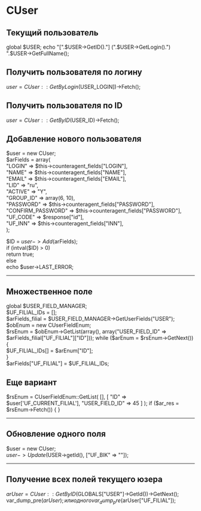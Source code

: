 # CUser

## Текущий пользователь

global $USER;  
echo "[".$USER->GetID()."] (".$USER->GetLogin().") ".$USER->GetFullName();  


## Получить пользователя по логину
$user = CUser::GetByLogin($USER_LOGIN])->Fetch();

## Получить пользователя по ID
$user = CUser::GetByID($USER_ID)->Fetch();


## Добавление нового пользователя
$user = new CUser;  
$arFields = array(  
"LOGIN" => $this->counteragent_fields["LOGIN"],  
                    "NAME" => $this->counteragent_fields["NAME"],  
                    "EMAIL" => $this->counteragent_fields["EMAIL"],  
                    "LID" => "ru",  
                    "ACTIVE" => "Y",  
                    "GROUP_ID" => array(6, 10),  
                    "PASSWORD" => $this->counteragent_fields["PASSWORD"],  
                    "CONFIRM_PASSWORD" => $this->counteragent_fields["PASSWORD"],  
                    "UF_CODE" => $response["id"],  
                    "UF_INN" => $this->counteragent_fields["INN"],  
                );  

$ID = $user->Add($arFields);  
if (intval($ID) > 0)  
    return true;  
else  
    echo $user->LAST_ERROR;  
****************************************** 

## Множественное поле
global $USER_FIELD_MANAGER;  
$UF_FILIAL_IDs = [];  
$arFields_filial = $USER_FIELD_MANAGER->GetUserFields("USER");  
$obEnum = new CUserFieldEnum;  
$rsEnum = $obEnum->GetList(array(), array("USER_FIELD_ID" => $arFields_filial["UF_FILIAL"]["ID"]));  
while ($arEnum = $rsEnum->GetNext()) {  
    $UF_FILIAL_IDs[] = $arEnum["ID"];  
}  
$arFields["UF_FILIAL"] = $UF_FILIAL_IDs; 


## Еще вариант  
$rsEnum = CUserFieldEnum::GetList(
                                [],
                                [
                                    "ID" => $user['UF_CURRENT_FILIAL'],
                                    "USER_FIELD_ID" => 45
                                ]
                            );
if ($ar_res = $rsEnum->Fetch()) {
}  

******************************************  

## Обновление одного поля

$user = new CUser;  
$user->Update($USER->getId(), ["UF_BIK" => ""]);  
******************************************  

## Получение всех полей текущего юзера
$arUser = CUser::GetByID($GLOBALS["USER"]->GetId())->GetNext();  
var_dump_pre($arUser);  
или одного  
var_dump_pre($arUser["UF_FILIAL"]);  


